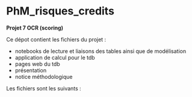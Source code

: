 # PhM_risques_credits
**Projet 7 OCR (scoring)**

Ce dépot contient les fichiers du projet :
 * notebooks de lecture et liaisons des tables ainsi que de modélisation
 * application de calcul pour le tdb
 * pages web du tdb
 * présentation
 * notice méthodologique

Les fichiers sont les suivants :

